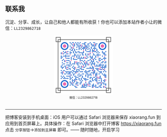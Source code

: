 ## 联系我

沉淀、分享、成长，让自己和他人都能有所收获！你也可以添加本站作者小让的微信：`LL2329862718`

<div align="center">
    <img src="./public/images/personal/wechat.png?raw=true" width="190" height="190">
    <div style="font-size: 9px;">微信：LL2329862718</div>
    <br/>
</div>

---

把博客安装到手机桌面：iOS 用户可以通过 Safari 浏览器来保存 xiaorang.fun 到应用到首页屏幕上。具体操作：在 Safari 浏览器中打开博客 https://xiaorang.fun 点击 `分享按钮`->`添加到主屏幕` 即可。—— 随时随地，开启学习
